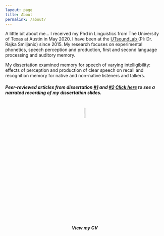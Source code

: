 ```yaml
---
layout: page
title: About
permalink: /about/
---
```

A little bit about me...
I received my Phd in Linguistics from The University of Texas at Austin in May 2020. I have been at the <a href="https://utsoundlab.wordpress.com/"> UTsoundLab </a> (PI: Dr. Rajka Smiljanic) since 2015. 
My research focuses on experimental phonetics, speech perception and production, first and second language processing and auditory memory. 

My dissertation examined memory for speech of varying intelligibility: effects of perception and production of clear speech on recall and recognition memory for native and non-native listeners and talkers. <h5>Peer-reviewed articles from dissertation <a href="https://skrstck.github.io/files/2018_Keerstock_Smiljanic.pdf">#1</a> and <a href="https://skrstck.github.io/files/2019_Keerstock_Smiljanic.pdf">#2</a> <a href="https://www.youtube.com/watch?v=gori8gyUX-s"> Click here</a> to see a narrated recording of my dissertation slides.</h5>

  <center>
  <br><a href="https://skrstck.github.io/files/CV_Keerstock.pdf" >
  <img src="https://skrstck.github.io/images/icons/application.png" alt="download" style="width:9%;"></a>
  <h5> View my CV </h5></center>

